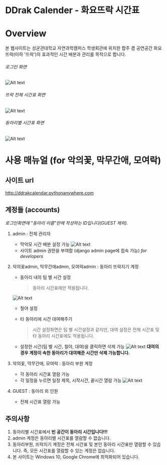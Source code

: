 DDrak Calender - 화요뜨락 시간표
===============================

# Overview
본 웹사이트는 성균관대학교 자연과학캠퍼스 학생회관에 위치한 합주 겸 공연공간 화요뜨락(이하 '뜨락')의 효과적인 시간 배분과 관리를 목적으로 합니다.
###### 로그인 화면
![Alt text](/githubimages/login.png)

###### 뜨락 전체 시간표 화면
![Alt text](/githubimages/timetable_default.png)

###### 동아리별 시간표 화면
![Alt text](/githubimages/timetable_club.png)


# 사용 매뉴얼 (for 악의꽃, 막무간애, 모여락)
사이트 url
-------------------
<http://ddrakcalendar.pythonanywhere.com>

계정들 (accounts)
-------------------
*로그인화면에 "동아리 이름"란에 작성하는 ID입니다(GUEST 제외).*
1. admin : 전체 관리자
	* 막악모 시간 배분 설정 가능
	![Alt text](/githubimages/setTime.png)
	* 사이트 admin 권한을 부여함 (django admin page에 접속 가능)
    *for developers*

2.  악의꽃admin, 막무간애admin, 모여락admin : 동아리 뜨락지기 계정
	* 동아리 내의 팀 별 시간 설정
	    > 동아리 시간표에만 적용됩니다.

	![Alt text](/githubimages/set_club_time.png)
	* 철야 설정
	* 타 동아리에 시간 대여해주기
	    > 시간 설정화면은 팀 별 시간설정과 같지만, 대여 설정은 전체 시간표 및 타 동아리 시간표에도 적용됩니다.

	* 설정한 시간(팀 별 시간, 철야, 대여)을 클릭하면 삭제 가능
	![Alt text](/githubimages/delete_event.PNG)
	__대여의 경우 계정이 속한 동아리가 대여해준 시간만 삭제 가능합니다.__

3. 악의꽃, 막무간애, 모여락 : 동아리 부원 계정
	* 각 동아리 시간표 열람 가능
	* 각 일정을 누르면 일정 제목, 시작시간, 끝시간 열람 가능
	![Alt text](/githubimages/see_event.PNG)
4. GUEST : 동아리 외 인원
	* 전체 시간표 열람 가능

주의사항
-------------------
1. 동아리별 시간표에서 __빈 공간이 동아리 시간입니다!!!__
2. admin 계정은 동아리별 시간표를 열람할 수 없습니다.
3. 동아리부원, 뜨락지기 계정은 전체 시간표 및 본인 동아리 시간표만 열람할 수 있습니다.
즉, 모든 시간표를 열람할 수 있는 계정은 없습니다.
4. 본 사이트는 Windows 10, Google Chrome에 최적화되어 있습니다.
